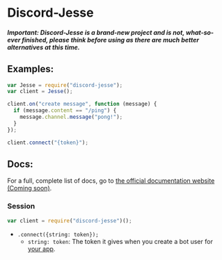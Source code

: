 # Discord-Jesse
##### Important: Discord-Jesse is a brand-new project and is not, what-so-ever finished, please think before using as there are much better alternatives at this time.


## Examples:

```js
var Jesse = require("discord-jesse");
var client = Jesse();

client.on("create message", function (message) {
  if (message.content == "/ping") {
    message.channel.message("pong!");
  }
});

client.connect("{token}");
```

## Docs:
For a full, complete list of docs, go to [the official documentation website (Coming soon)](https://jesse-discord.js/documentation).

### Session

```js
var client = require("discord-jesse")();
```

* `.connect({string: token});`
	- `string: token`: The token it gives when you create a bot user for [your app](https://discordapp.com/developers/applications/me).

